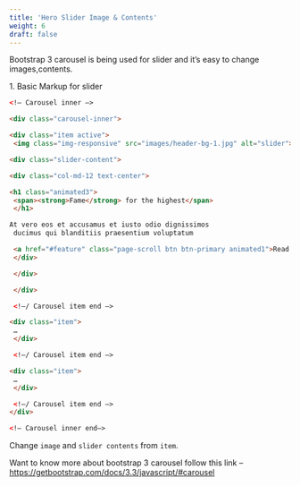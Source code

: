 ```yaml
---
title: 'Hero Slider Image & Contents'
weight: 6
draft: false
---
```


Bootstrap 3 carousel is being used for slider and it’s easy to change images,contents.

1\. Basic Markup for slider

```html
<!– Carousel inner –>

<div class="carousel-inner">

<div class="item active">
 <img class="img-responsive" src="images/header-bg-1.jpg" alt="slider">

<div class="slider-content">

<div class="col-md-12 text-center">

<h1 class="animated3">
 <span><strong>Fame</strong> for the highest</span>
 </h1>

At vero eos et accusamus et iusto odio dignissimos  
 ducimus qui blanditiis praesentium voluptatum

 <a href="#feature" class="page-scroll btn btn-primary animated1">Read More</a>
 </div>

 </div>

 </div>

 <!–/ Carousel item end –>

<div class="item">
 …  
 </div>

 <!–/ Carousel item end –>

<div class="item">
 …  
 </div>

 <!–/ Carousel item end –>
</div>

<!– Carousel inner end–>
```

Change `image` and `slider contents` from `item`.

Want to know more about bootstrap 3 carousel follow this link – <https://getbootstrap.com/docs/3.3/javascript/#carousel>